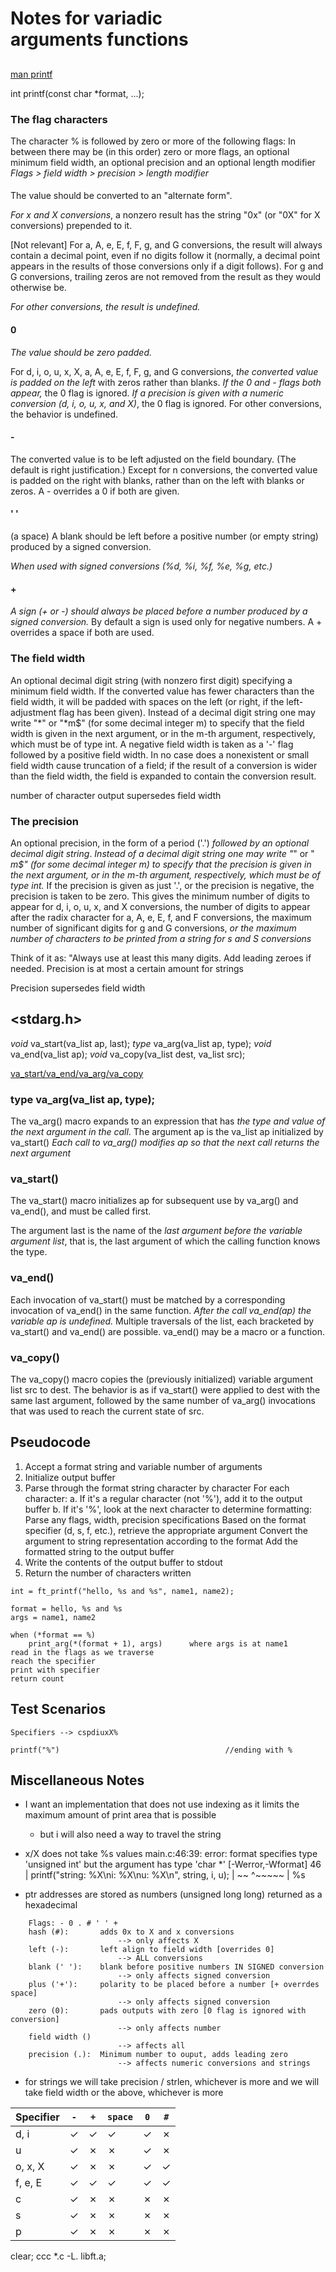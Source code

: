 # Notes for variadic arguments functions

## <printf>

[man printf](https://linux.die.net/man/3/printf)

int printf(const char *format, ...);

### The flag characters

The character % is followed by zero or more of the following flags:
In between there may be (in this order) zero or more flags, an optional minimum field width, an optional precision and an optional length modifier
*Flags > field width > precision > length modifier*

#### #
The value should be converted to an "alternate form". 

*For x and X conversions*, a nonzero result has the string "0x" (or "0X" for X conversions) prepended to it.

[Not relevant] For a, A, e, E, f, F, g, and G conversions, the result will always contain a decimal point, even if no digits follow it (normally, a decimal point appears in the results of those conversions only if a digit follows). For g and G conversions, trailing zeros are not removed from the result as they would otherwise be.

*For other conversions, the result is undefined.*

#### 0

*The value should be zero padded.* 

For d, i, o, u, x, X, a, A, e, E, f, F, g, and G conversions, *the converted value is padded on the left* with zeros rather than blanks. 
*If the 0 and - flags both appear,* the 0 flag is ignored. 
*If a precision is given with a numeric conversion (d, i, o, u, x, and X)*, the 0 flag is ignored. For other conversions, the behavior is undefined.

#### -

The converted value is to be left adjusted on the field boundary. (The default is right justification.) Except for n conversions, the converted value is padded on the right with blanks, rather than on the left with blanks or zeros. A - overrides a 0 if both are given.

#### ' '

(a space) A blank should be left before a positive number (or empty string) produced by a signed conversion.

*When used with signed conversions (%d, %i, %f, %e, %g, etc.)*

#### +

*A sign (+ or -) should always be placed before a number produced by a signed conversion.* By default a sign is used only for negative numbers. A + overrides a space if both are used.

### The field width

An optional decimal digit string (with nonzero first digit) specifying a minimum field width. If the converted value has fewer characters than the field width, it will be padded with spaces on the left (or right, if the left-adjustment flag has been given). Instead of a decimal digit string one may write "*" or "*m$" (for some decimal integer m) to specify that the field width is given in the next argument, or in the m-th argument, respectively, which must be of type int. A negative field width is taken as a '-' flag followed by a positive field width. In no case does a nonexistent or small field width cause truncation of a field; if the result of a conversion is wider than the field width, the field is expanded to contain the conversion result.

number of character output supersedes field width

### The precision

An optional precision, in the form of a period ('.') *followed by an optional decimal digit string*. *Instead of a decimal digit string one may write "*" or " *m$" (for some decimal integer m) to specify that the precision is given in the next argument, or in the m-th argument, respectively, which must be of type int.* If the precision is given as just '.', or the precision is negative, the precision is taken to be zero. This gives the minimum number of digits to appear for d, i, o, u, x, and X conversions, the number of digits to appear after the radix character for a, A, e, E, f, and F conversions, the maximum number of significant digits for g and G conversions, *or the maximum number of characters to be printed from a string for s and S conversions*

Think of it as: "Always use at least this many digits. Add leading zeroes if needed.
Precision is at most a certain amount for strings

Precision supersedes field width

## <stdarg.h>

*void* va_start(va_list ap, last);
*type* va_arg(va_list ap, type);
*void* va_end(va_list ap);
*void* va_copy(va_list dest, va_list src);

[va_start/va_end/va_arg/va_copy](https://linux.die.net/man/3/va_start) 

### type va_arg(va_list ap, type);
The va_arg() macro expands to an expression that has *the type and value of the next argument in the call*.
The argument ap is the va_list ap initialized by va_start()
*Each call to va_arg() modifies ap so that the next call returns the next argument*

### va_start()

The va_start() macro initializes ap for subsequent use by va_arg() and va_end(), and must be called first.

The argument last is the name of the *last argument before the variable argument list*, that is, the last argument of which the calling function knows the type.

### va_end()

Each invocation of va_start() must be matched by a corresponding invocation of va_end() in the same function. *After the call va_end(ap) the variable ap is undefined.* Multiple traversals of the list, each bracketed by va_start() and va_end() are possible. va_end() may be a macro or a function.

### va_copy()

The va_copy() macro copies the (previously initialized) variable argument list src to dest. The behavior is as if va_start() were applied to dest with the same last argument, followed by the same number of va_arg() invocations that was used to reach the current state of src.

## Pseudocode

1. Accept a format string and variable number of arguments
2. Initialize output buffer
3. Parse through the format string character by character
		For each character:
			a. If it's a regular character (not '%'), add it to the output buffer
			b. If it's '%', look at the next character to determine formatting:
				Parse any flags, width, precision specifications
				Based on the format specifier (d, s, f, etc.), retrieve the appropriate argument
				Convert the argument to string representation according to the format
				Add the formatted string to the output buffer
5. Write the contents of the output buffer to stdout
6. Return the number of characters written

```
int = ft_printf("hello, %s and %s", name1, name2);

format = hello, %s and %s
args = name1, name2 

when (*format == %)
	print_arg(*(format + 1), args)		where args is at name1
read in the flags as we traverse
reach the specifier
print with specifier
return count

```

## Test Scenarios
```
Specifiers --> cspdiuxX%

printf("%")										//ending with %

```

## Miscellaneous Notes
- I want an implementation that does not use indexing as it limits the maximum amount of print area that is possible
	- but i will also need a way to travel the string

- x/X does not take %s values
main.c:46:39: error: format specifies type 'unsigned int' but the argument has type 'char *' [-Werror,-Wformat]
   46 |         printf("string: %X\ni: %X\nu: %X\n", string, i, u);
      |                         ~~                   ^~~~~~
      |                         %s

- ptr addresses are stored as numbers (unsigned long long)
	returned as a hexadecimal

```
	Flags: - 0 . # ' ' + 
	hash (#): 		adds 0x to X and x conversions 
						--> only affects X
	left (-): 		left align to field width [overrides 0] 
						--> ALL conversions
	blank (' '): 	blank before positive numbers IN SIGNED conversion 
						--> only affects signed conversion
	plus ('+'): 	polarity to be placed before a number [+ overrdes space] 
						--> only affects signed conversion
	zero (0):		pads outputs with zero [0 flag is ignored with conversion]
						--> only affects number 
	field width ()
						--> affects all
	precision (.):	Minimum number to ouput, adds leading zero
						--> affects numeric conversions and strings
```

- for strings 
	we will take precision / strlen, whichever is more
	and we will take field width or the above, whichever is more

| Specifier | `-` | `+` | `space` | `0` | `#` |
|-----------|-----|-----|---------|-----|-----|
| d, i      | ✓   | ✓   | ✓       | ✓   | ✗   |
| u         | ✓   | ✗   | ✗       | ✓   | ✗   | done
| o, x, X   | ✓   | ✗   | ✗       | ✓   | ✓   |
| f, e, E   | ✓   | ✓   | ✓       | ✓   | ✓   |
| c         | ✓   | ✗   | ✗       | ✗   | ✗   | done
| s         | ✓   | ✗   | ✗       | ✗   | ✗   | done
| p         | ✓   | ✗   | ✗       | ✗   | ✗   |


clear; ccc *.c -L. libft.a;